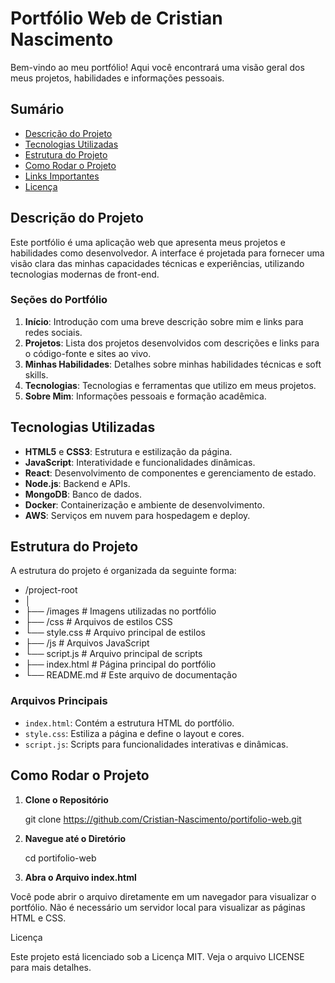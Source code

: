 # Portfólio Web de Cristian Nascimento

Bem-vindo ao meu portfólio! Aqui você encontrará uma visão geral dos meus projetos, habilidades e informações pessoais.

## Sumário

- [Descrição do Projeto](#descrição-do-projeto)
- [Tecnologias Utilizadas](#tecnologias-utilizadas)
- [Estrutura do Projeto](#estrutura-do-projeto)
- [Como Rodar o Projeto](#como-rodar-o-projeto)
- [Links Importantes](#links-importantes)
- [Licença](#licença)

## Descrição do Projeto

Este portfólio é uma aplicação web que apresenta meus projetos e habilidades como desenvolvedor. A interface é projetada para fornecer uma visão clara das minhas capacidades técnicas e experiências, utilizando tecnologias modernas de front-end.

### Seções do Portfólio

1. **Início**: Introdução com uma breve descrição sobre mim e links para redes sociais.
2. **Projetos**: Lista dos projetos desenvolvidos com descrições e links para o código-fonte e sites ao vivo.
3. **Minhas Habilidades**: Detalhes sobre minhas habilidades técnicas e soft skills.
4. **Tecnologias**: Tecnologias e ferramentas que utilizo em meus projetos.
5. **Sobre Mim**: Informações pessoais e formação acadêmica.

## Tecnologias Utilizadas

- **HTML5** e **CSS3**: Estrutura e estilização da página.
- **JavaScript**: Interatividade e funcionalidades dinâmicas.
- **React**: Desenvolvimento de componentes e gerenciamento de estado.
- **Node.js**: Backend e APIs.
- **MongoDB**: Banco de dados.
- **Docker**: Containerização e ambiente de desenvolvimento.
- **AWS**: Serviços em nuvem para hospedagem e deploy.

## Estrutura do Projeto

A estrutura do projeto é organizada da seguinte forma:

- /project-root
- │
- ├── /images # Imagens utilizadas no portfólio
- ├── /css # Arquivos de estilos CSS
-   └── style.css # Arquivo principal de estilos
- ├── /js # Arquivos JavaScript
-   └── script.js # Arquivo principal de scripts
- ├── index.html # Página principal do portfólio
- └── README.md # Este arquivo de documentação


### Arquivos Principais

- `index.html`: Contém a estrutura HTML do portfólio.
- `style.css`: Estiliza a página e define o layout e cores.
- `script.js`: Scripts para funcionalidades interativas e dinâmicas.

## Como Rodar o Projeto

1. **Clone o Repositório**

   git clone https://github.com/Cristian-Nascimento/portifolio-web.git

2. **Navegue até o Diretório**

   cd portifolio-web

3. **Abra o Arquivo index.html**

Você pode abrir o arquivo diretamente em um navegador para visualizar o portfólio. Não é necessário um servidor local para visualizar as páginas HTML e CSS.

Licença

Este projeto está licenciado sob a Licença MIT. Veja o arquivo LICENSE para mais detalhes.
